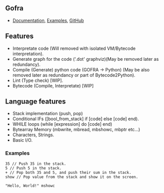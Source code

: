 ## Gofra
- [Documentation](https://github.com/gofra-lang/core/blob/main/DOCUMENTATION.md), [Examples](https://github.com/gofra-lang/core/tree/main/examples), [GitHub](https://github.com/gofra-lang)

## Features
- Interpretate code (Will removed with isolated VM/Bytecode interpretation).
- Generate graph for the code ('.dot' graphviz)(May be removed later as redundancy).
- Compile (Generate) python code (GOFRA -> Python) (May be also removed later as redundancy or part of Bytecode2Python).
- Lint (Type check) [WIP].
- Bytecode (Compile, Interpretate) [WIP]

## Language features
- Stack implementation (push, pop)
- Conditional IFs ([bool_from_stack] if [code] else [code] end).
- WHILE loops (while [expression] do [code] end)
- Bytearray Memory (mbwrite, mbread, mbshowc, mbptr etc...)
- Characters, Strings.
- Basic I/O.

### Examples
```
35 // Push 35 in the stack.
5 // Push 5 in the stack.
+ // Pop both 35 and 5, and push their sum in the stack.
show // Pop value from the stack and show it on the screen.
```
```
"Hello, World!" mshowc
```
